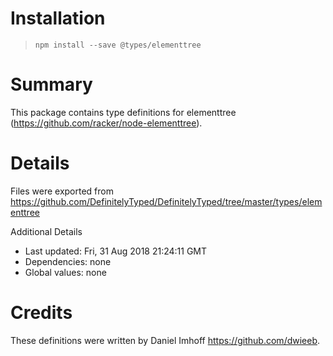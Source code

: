 # Installation
> `npm install --save @types/elementtree`

# Summary
This package contains type definitions for elementtree (https://github.com/racker/node-elementtree).

# Details
Files were exported from https://github.com/DefinitelyTyped/DefinitelyTyped/tree/master/types/elementtree

Additional Details
 * Last updated: Fri, 31 Aug 2018 21:24:11 GMT
 * Dependencies: none
 * Global values: none

# Credits
These definitions were written by Daniel Imhoff <https://github.com/dwieeb>.
